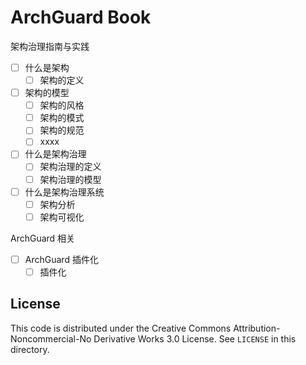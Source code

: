 # ArchGuard Book

架构治理指南与实践

- [ ] 什么是架构
  - [ ] 架构的定义
- [ ] 架构的模型
  - [ ] 架构的风格
  - [ ] 架构的模式
  - [ ] 架构的规范
  - [ ] xxxx
- [ ] 什么是架构治理
  - [ ] 架构治理的定义
  - [ ] 架构治理的模型
- [ ] 什么是架构治理系统
  - [ ] 架构分析
  - [ ] 架构可视化

ArchGuard 相关

- [ ] ArchGuard 插件化
  - [ ] 插件化

## License

This code is distributed under the Creative Commons Attribution-Noncommercial-No Derivative Works 3.0  License. See `LICENSE` in this directory.

